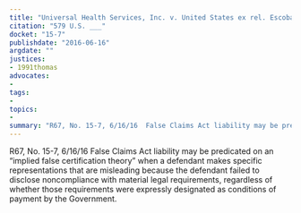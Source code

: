 ```yaml
---
title: "Universal Health Services, Inc. v. United States ex rel. Escobar"
citation: "579 U.S. ___"
docket: "15-7"
publishdate: "2016-06-16"
argdate: ""
justices:
- 1991thomas
advocates:
- 
tags:
- 
topics:
- 
summary: "R67, No. 15-7, 6/16/16  False Claims Act liability may be predicated on an “implied false certification theory” when a defendant makes specific representations that are misleading because the defendant failed to disclose noncompliance with material legal requirements, regardless of whether those requirements were expressly designated as conditions of payment by the Government."
---
```

R67, No. 15-7, 6/16/16  False Claims Act liability may be predicated on an “implied false certification theory” when a defendant makes specific representations that are misleading because the defendant failed to disclose noncompliance with material legal requirements, regardless of whether those requirements were expressly designated as conditions of payment by the Government.

